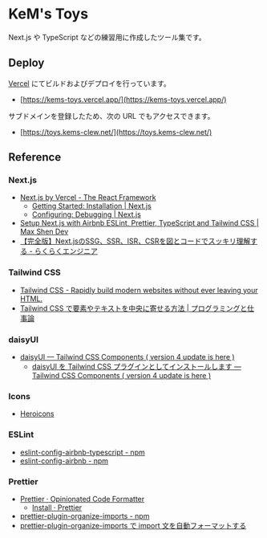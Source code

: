# KeM's Toys

Next.js や TypeScript などの練習用に作成したツール集です。

## Deploy

[Vercel](https://vercel.com) にてビルドおよびデプロイを行っています。

- [https://kems-toys.vercel.app/](https://kems-toys.vercel.app/)

サブドメインを登録したため、次の URL でもアクセスできます。

- [https://toys.kems-clew.net/](https://toys.kems-clew.net/)

## Reference

### Next.js

- [Next.js by Vercel - The React Framework](https://nextjs.org/)
  - [Getting Started: Installation \| Next.js](https://nextjs.org/docs/getting-started/installation)
  - [Configuring: Debugging \| Next.js](https://nextjs.org/docs/pages/building-your-application/configuring/debugging#debugging-with-vs-code)
- [Setup Next.js with Airbnb ESLint, Prettier, TypeScript and Tailwind CSS \| Max Shen Dev](https://m4xshen.dev/posts/setup-nextjs-with-airbnb-eslint-prettier-typescript-and-tailwindcss/)
- [【完全版】Next.jsのSSG、SSR、ISR、CSRを図とコードでスッキリ理解する - らくらくエンジニア](https://rakuraku-engineer.com/posts/nextjs-app-ssgssr/)

### Tailwind CSS

- [Tailwind CSS - Rapidly build modern websites without ever leaving your HTML.](https://tailwindcss.com/)
- [Tailwind CSS で要素やテキストを中央に寄せる方法 \| プログラミングと仕事論](https://shigotoron.com/tailwind-css-で要素やテキストを中央に寄せる方法/)

### daisyUI

- [daisyUI — Tailwind CSS Components ( version 4 update is here )](https://daisyui.com/)
  - [daisyUI を Tailwind CSS プラグインとしてインストールします — Tailwind CSS Components ( version 4 update is here )](https://daisyui.com/docs/install/)

### Icons

- [Heroicons](https://heroicons.com/)

### ESLint

- [eslint-config-airbnb-typescript - npm](https://www.npmjs.com/package/eslint-config-airbnb-typescript)
- [eslint-config-airbnb - npm](https://www.npmjs.com/package/eslint-config-airbnb)

### Prettier

- [Prettier · Opinionated Code Formatter](https://prettier.io/)
  - [Install · Prettier](https://prettier.io/docs/en/install)
- [prettier-plugin-organize-imports - npm](https://www.npmjs.com/package/prettier-plugin-organize-imports)
- [prettier-plugin-organize-imports で import 文を自動フォーマットする](https://zenn.dev/wakamsha/articles/prettier-plugin-organize-imports)
